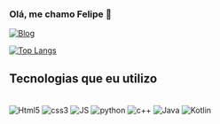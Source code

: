 ### Olá, me chamo Felipe 👋

[![Blog](https://img.shields.io/badge/Instagram-E4405F?style=for-the-badge&logo=instagram&logoColor=white)](https://www.instagram.com/fhelps11/)

[![Top Langs](https://github-readme-stats.vercel.app/api/top-langs/?username=anuraghazra&layout=compact)](https://github.com/anuraghazra/github-readme-stats)

## Tecnologias que eu utilizo

<div style="display: inline_block" ><br/>
            <img align="center" alt="Html5 "src="https://img.shields.io/badge/HTML5-E34F26?style=for-the-badge&logo=html5&logoColor=white" />
            <img align="center" alt="css3 "src="https://img.shields.io/badge/CSS3-1572B6?style=for-the-badge&logo=css3&logoColor=white" />
            <img align="center" alt="JS "src="https://img.shields.io/badge/JavaScript-F7DF1E?style=for-the-badge&logo=javascript&logoColor=black" />
            <img align="center" alt="python"src="https://img.shields.io/badge/Python-14354C?style=for-the-badge&logo=python&logoColor=white" />
            <img align="center" alt="c++ "src="https://img.shields.io/badge/C%2B%2B-00599C?style=for-the-badge&logo=c%2B%2B&logoColor=white" />
            <img align="center" alt="Java "src="https://img.shields.io/badge/Java-ED8B00?style=for-the-badge&logo=java&logoColor=white" />
            <img align="center" alt="Kotlin "src="https://img.shields.io/badge/Kotlin-0095D5?&style=for-the-badge&logo=kotlin&logoColor=white" />         
</div>
